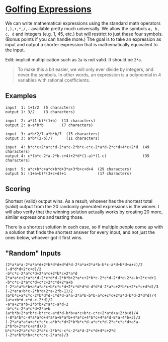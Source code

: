 # [Golfing Expressions](https://codegolf.stackexchange.com/questions/223581/golfing-expressions)

We can write mathematical expressions using the standard math operators `(,),+,*,/,-` available pretty much universally. We allow the symbols `a, b, c, d` and integers (e.g. 1, 45, etc.) but will restrict to just these four symbols. (Bonus points if you can handle more.) The goal is to take an expression as input and output a shorter expression that is mathematically equivalent to the input.

Edit: implicit multiplication such as `2a` is not valid. It should be `2*a`.

> To make this a bit easier, we will only ever divide by integers, and never the symbols. In other words, an expression is a polynomial in 4 variables with rational coefficients.

## Examples
```
input  1: 1+1/2  (5 characters)
output 1: 3/2    (3 characters)

input  2: a*(1-b)*(1+b)  (13 characters)
output 2: a-a*b*b        (7 characters)

input  3: a*b*2/7-a*b*b/7  (15 characters)
output 3: a*b*(2-b)/7      (11 characters)

input  4: b*c*c+2*a*c*d-2*a*c-2*b*c-c*c-2*a*d-2*c*d+4*c+2*d  (49 characters)
output 4: c*(b*c-2*a-2*b-c+4)+2*d*(1-a)*(1-c)                (35 characters)

input  5: a*c+b*c+a*d+b*d+3*a+3*b+c+d+4  (29 characters)
output 5: (1+a+b)*(3+c+d)+1              (17 characters)
```

## Scoring
Shortest (valid) output wins. As a result, whoever has the shortest total (valid) output from the 20 randomly generated expressions is the winner. I will also verify that the winning solution actually works by creating 20 more, similar expressions and testing those.

There is a shortest solution in each case, so if multiple people come up with a solution that finds the shortest answer for every input, and not just the ones below, whoever got it first wins.

## "Random" Inputs
```
(2*a*a*a-2*a*a*d+2*b*d*d+d*d*d-2*a*a+2*a*b-b*c-a*d+b*d+a+c)/2
(-d*d*d+2*c+d)/2
-b*c*c-2*a*c*d+2*a*c+2*b*c+2*a*d
2*a*a*c+2*a*c*d-2*c*d*d-2*b*b+2*a*c+2*b*c-2*c*d-2*d*d-2*a-b+2*c+d+1
-b*c*c-2*a*c*d+c*c+2*c*d+2*a+b
(-2*a*a*b*b+a*a*a*c+b*c*c*d+2*c*d*d*d-d*d*d-2*a*c+2*b*c+2*c*c+d*d)/3
(-2*a*a+b*c-2*b*d+2*a-2*b-1)/2
(b*b*c+a*c*c-2*b*d*d-c*d*d-a*a-2*a*b-b*b-a*c+c*c+2*a*d-b*d-2*d*d)/4
(a*a+b*d-c*d-c-2*d)/2
-a*a+2*a*b+2*b*b+2*a*c-a*d-2
-b*c*c-2*a*c*d+2*a+b
(a*b*b+2*a*b*c-b*c*c-a*d*d-b*b+a*c+b*c-c*c+2*a*d+a+2*b+d)/4
(-8*a*b*c-4*a*a*d+4*a*a+8*a*b+4*a*c+4*b*c+4*a*d-8*a-4*b+3)/3
(-2*a*a*a*a+c*c*c*c-a*b*c*d+2*b*b*c*d-a*c*c*d-2*c*c*c*d+a*a-2*b*b+2*a*c+a*d)/3
b*c*c+2*a*c*d-2*a*c-2*b*c-c*c-2*a*d-2*c*d+4*c+2*d
(-2*a*b*b*b+c*c*c*c-2*a*a)/3
```
